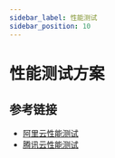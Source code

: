 ```yaml
---
sidebar_label: 性能测试
sidebar_position: 10
---
```


# 性能测试方案

## 参考链接

- [阿里云性能测试](https://ptsnext.console.aliyun.com/?spm=5176.7946858.J_5253785160.4.5a02ed1dhApB1v#/overviewpage)
- [腾讯云性能测试](https://console.cloud.tencent.com/monitor/pts)
